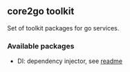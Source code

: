 ## core2go toolkit

Set of toolkit packages for go services.

### Available packages

* DI: dependency injector, see [readme](di/readme.md)